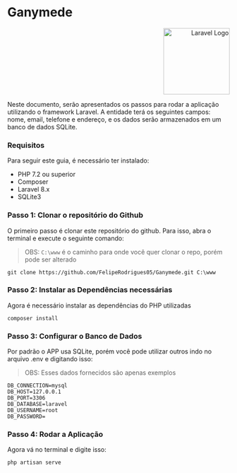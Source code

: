 
# Ganymede

<p align="right"><a href="https://laravel.com" target="_blank"><img src="https://raw.githubusercontent.com/laravel/art/master/logo-lockup/5%20SVG/2%20CMYK/1%20Full%20Color/laravel-logolockup-cmyk-red.svg" width="150" alt="Laravel Logo"></a></p>

Neste documento, serão apresentados os passos para rodar a aplicação utilizando o framework Laravel. A entidade terá os seguintes campos: nome, email, telefone e endereço, e os dados serão armazenados em um banco de dados SQLite.

### Requisitos

Para seguir este guia, é necessário ter instalado:

-   PHP 7.2 ou superior
-   Composer
-   Laravel 8.x
-   SQLite3

### Passo 1: Clonar o repositório do Github

O primeiro passo é clonar este repositório do github. Para isso, abra o terminal e execute o seguinte comando:

> OBS: `C:\www` é o caminho para onde você quer clonar o repo, porém pode ser alterado

```shell
git clone https://github.com/FelipeRodrigues05/Ganymede.git C:\www
```

### Passo 2: Instalar as Dependências necessárias

Agora é necessário instalar as dependências do PHP utilizadas

```shell
composer install
```

### Passo 3: Configurar o Banco de Dados

Por padrão o APP usa SQLite, porém você pode utilizar outros indo no arquivo .env e digitando isso:

> OBS: Esses dados fornecidos são apenas exemplos

```env
DB_CONNECTION=mysql
DB_HOST=127.0.0.1
DB_PORT=3306
DB_DATABASE=laravel
DB_USERNAME=root
DB_PASSWORD=
```

### Passo 4: Rodar a Aplicação

Agora vá no terminal e digite isso:

```shell
php artisan serve
```


